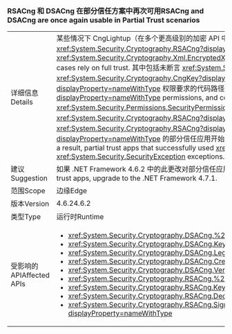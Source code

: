 ### <a name="rsacng-and-dsacng-are-once-again-usable-in-partial-trust-scenarios"></a><span data-ttu-id="f8533-101">RSACng 和 DSACng 在部分信任方案中再次可用</span><span class="sxs-lookup"><span data-stu-id="f8533-101">RSACng and DSACng are once again usable in Partial Trust scenarios</span></span>

|   |   |
|---|---|
|<span data-ttu-id="f8533-102">详细信息</span><span class="sxs-lookup"><span data-stu-id="f8533-102">Details</span></span>|<span data-ttu-id="f8533-103">某些情况下 CngLightup（在多个更高级别的加密 API 中使用，例如 <xref:System.Security.Cryptography.Xml.EncryptedXml?displayProperty=nameWithType>）和 <xref:System.Security.Cryptography.RSACng?displayProperty=nameWithType> 依赖完全信任。</span><span class="sxs-lookup"><span data-stu-id="f8533-103">CngLightup (used in several higher-level crypto apis, such as <xref:System.Security.Cryptography.Xml.EncryptedXml?displayProperty=nameWithType>) and <xref:System.Security.Cryptography.RSACng?displayProperty=nameWithType> in some cases rely on full trust.</span></span> <span data-ttu-id="f8533-104">其中包括未断言 <xref:System.Security.Permissions.SecurityPermissionFlag.UnmanagedCode?displayProperty=nameWithType> 权限的 P/Invoke 和 <xref:System.Security.Cryptography.CngKey?displayProperty=nameWithType> 在其中有 <xref:System.Security.Permissions.SecurityPermissionFlag.UnmanagedCode?displayProperty=nameWithType> 权限要求的代码路径。</span><span class="sxs-lookup"><span data-stu-id="f8533-104">These include P/Invokes without asserting <xref:System.Security.Permissions.SecurityPermissionFlag.UnmanagedCode?displayProperty=nameWithType> permissions, and code paths where <xref:System.Security.Cryptography.CngKey?displayProperty=nameWithType> has permission demands for <xref:System.Security.Permissions.SecurityPermissionFlag.UnmanagedCode?displayProperty=nameWithType>.</span></span> <span data-ttu-id="f8533-105">自 .NET Framework 4.6.2 起，CngLightup 尽可能用于切换到 <xref:System.Security.Cryptography.RSACng?displayProperty=nameWithType>。</span><span class="sxs-lookup"><span data-stu-id="f8533-105">Starting with the .NET Framework 4.6.2, CngLightup was used to switch to <xref:System.Security.Cryptography.RSACng?displayProperty=nameWithType> wherever possible.</span></span> <span data-ttu-id="f8533-106">结果，成功使用 <xref:System.Security.Cryptography.Xml.EncryptedXml?displayProperty=nameWithType> 的部分信任应用开始失败并引发 <xref:System.Security.SecurityException> 异常。此更改添加所需断言，以便所有使用 CngLightup 的函数都有所需权限。</span><span class="sxs-lookup"><span data-stu-id="f8533-106">As a result, partial trust apps that successfully used <xref:System.Security.Cryptography.Xml.EncryptedXml?displayProperty=nameWithType> began to fail and throw <xref:System.Security.SecurityException> exceptions.This change adds the required asserts so that all functions using CngLightup have the required permissions.</span></span>|
|<span data-ttu-id="f8533-107">建议</span><span class="sxs-lookup"><span data-stu-id="f8533-107">Suggestion</span></span>|<span data-ttu-id="f8533-108">如果 .NET Framework 4.6.2 中的此更改对部分信任应用有负面影响，请升级到 .NET Framework 4.7.1。</span><span class="sxs-lookup"><span data-stu-id="f8533-108">If this change in the .NET Framework 4.6.2 has negatively impacted your partial trust apps, upgrade to the .NET Framework 4.7.1.</span></span>|
|<span data-ttu-id="f8533-109">范围</span><span class="sxs-lookup"><span data-stu-id="f8533-109">Scope</span></span>|<span data-ttu-id="f8533-110">边缘</span><span class="sxs-lookup"><span data-stu-id="f8533-110">Edge</span></span>|
|<span data-ttu-id="f8533-111">版本</span><span class="sxs-lookup"><span data-stu-id="f8533-111">Version</span></span>|<span data-ttu-id="f8533-112">4.6.2</span><span class="sxs-lookup"><span data-stu-id="f8533-112">4.6.2</span></span>|
|<span data-ttu-id="f8533-113">类型</span><span class="sxs-lookup"><span data-stu-id="f8533-113">Type</span></span>|<span data-ttu-id="f8533-114">运行时</span><span class="sxs-lookup"><span data-stu-id="f8533-114">Runtime</span></span>|
|<span data-ttu-id="f8533-115">受影响的 API</span><span class="sxs-lookup"><span data-stu-id="f8533-115">Affected APIs</span></span>|<ul><li><xref:System.Security.Cryptography.DSACng.%23ctor(System.Security.Cryptography.CngKey)?displayProperty=nameWithType></li><li><xref:System.Security.Cryptography.DSACng.Key?displayProperty=nameWithType></li><li><xref:System.Security.Cryptography.DSACng.LegalKeySizes?displayProperty=nameWithType></li><li><xref:System.Security.Cryptography.DSACng.CreateSignature(System.Byte[])?displayProperty=nameWithType></li><li><xref:System.Security.Cryptography.DSACng.VerifySignature(System.Byte[],System.Byte[])?displayProperty=nameWithType></li><li><xref:System.Security.Cryptography.RSACng.%23ctor(System.Security.Cryptography.CngKey)?displayProperty=nameWithType></li><li><xref:System.Security.Cryptography.RSACng.Key?displayProperty=nameWithType></li><li><xref:System.Security.Cryptography.RSACng.Decrypt(System.Byte[],System.Security.Cryptography.RSAEncryptionPadding)?displayProperty=nameWithType></li><li><xref:System.Security.Cryptography.RSACng.SignHash(System.Byte[],System.Security.Cryptography.HashAlgorithmName,System.Security.Cryptography.RSASignaturePadding)?displayProperty=nameWithType></li></ul>|

